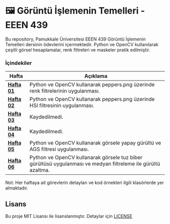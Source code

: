 # 🖼 Görüntü İşlemenin Temelleri - EEEN 439

Bu repository, Pamukkale Üniversitesi EEEN 439 Görüntü İşlemenin Temelleri dersinin ödevlerini içermektedir. Python ve OpenCV kullanılarak çeşitli görsel hesaplamalar, renk filtreleri ve maskeler pratik edilmiştir.

<h3>İçindekiler</h3>

| Hafta                         | Açıklama                                                                                                      |
| ----------------------------- | ------------------------------------------------------------------------------------------------------------- |
| **[Hafta 01](assignment-01)** | Python ve OpenCV kullanarak peppers.png üzerinde renk filtrelerinin uygulanması.                              |
| **[Hafta 02](assignment-02)** | Python ve OpenCV kullanarak peppers.png üzerinde HSI filtresinin uygulanması.                                 |
| **[Hafta 03](.)**             | Kaydedilmedi.                                                                                                 |
| **[Hafta 04](.)**             | Kaydedilmedi.                                                                                                 |
| **[Hafta 05](assignment-05)** | Python ve OpenCV kullanarak görsele yapay gürültü ve AGS filtresi uygulanması.                                |
| **[Hafta 06](assignment-06)** | Python ve OpenCV kullanarak görsele tuz biber gürültüsü uygulanması ve medyan filtreleme ile gürültü azaltma. |

Not: Her haftaya ait görevlerin detayları ve kod örnekleri ilgili klasörlerde yer almaktadır.

## Lisans

Bu proje MIT Lisansı ile lisanslanmıştır. Detaylar için [LICENSE](LICENSE)
